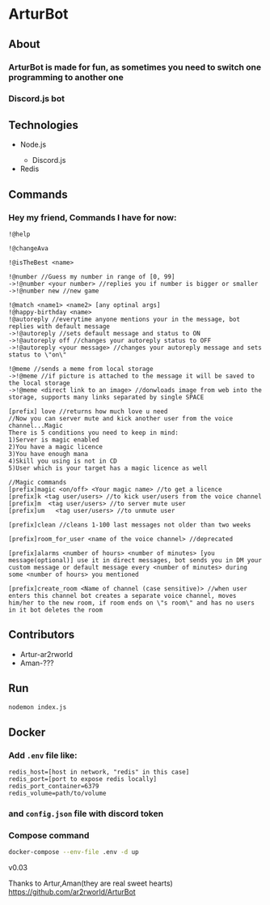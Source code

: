 # ArturBot

## About

### ArturBot is made for fun, as sometimes you need to switch one programming to another one

### Discord.js bot

## Technologies

<ul>
<li>Node.js</li>
<ul>
<li>Discord.js</li>
</ul>
<li>Redis</li>
</ul>

## Commands

### Hey my friend, Commands I have for now:

```
!@help

!@changeAva

!@isTheBest <name>

!@number //Guess my number in range of [0, 99]
->!@number <your number> //replies you if number is bigger or smaller
->!@number new //new game

!@match <name1> <name2> [any optinal args]
!@happy-birthday <name>
!@autoreply //everytime anyone mentions your in the message, bot replies with default message
->!@autoreply //sets default message and status to ON
->!@autoreply off //changes your autoreply status to OFF
->!@autoreply <your message> //changes your autoreply message and sets status to \"on\"

!@meme //sends a meme from local storage
->!@meme //if picture is attached to the message it will be saved to the local storage
->!@meme <direct link to an image> //donwloads image from web into the storage, supports many links separated by single SPACE

[prefix] love //returns how much love u need
//Now you can server mute and kick another user from the voice channel...Magic
There is 5 conditions you need to keep in mind:
1)Server is magic enabled
2)You have a magic licence
3)You have enough mana
4)Skill you using is not in CD
5)User which is your target has a magic licence as well

//Magic commands
[prefix]magic <on/off> <Your magic name> //to get a licence
[prefix]k <tag user/users> //to kick user/users from the voice channel
[prefix]m  <tag user/users> //to server mute user
[prefix]um   <tag user/users> //to unmute user

[prefix]clean //cleans 1-100 last messages not older than two weeks

[prefix]room_for_user <name of the voice channel> //deprecated

[prefix]alarms <number of hours> <number of minutes> [you message(optional)] use it in direct messages, bot sends you in DM your custom message or default message every <number of minutes> during some <number of hours> you mentioned

[prefix]create_room <Name of channel (case sensitive)> //when user enters this channel bot creates a separate voice channel, moves him/her to the new room, if room ends on \"s room\" and has no users in it bot deletes the room
```

## Contributors

<ul>
  <li>Artur-ar2rworld</li>
  <li>Aman-???</li>
</ul>

## Run

```bash
nodemon index.js
```

## Docker

### Add ```.env``` file like:
```
redis_host=[host in network, "redis" in this case]
redis_port=[port to expose redis locally]
redis_port_container=6379
redis_volume=path/to/volume
```
### and ```config.json``` file with discord token

### Compose command
```bash
docker-compose --env-file .env -d up
```

v0.03

Thanks to Artur,Aman(they are real sweet hearts)
https://github.com/ar2rworld/ArturBot
